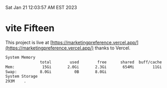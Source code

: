 Sat Jan 21 12:03:57 AM EST 2023

# vite Fifteen


This project is live at [https://marketingpreference.vercel.app/](https://marketingpreference.vercel.app/) thanks to Vercel.

```bash
System Memory
               total        used        free      shared  buff/cache   available
Mem:            15Gi       2.0Gi       2.3Gi       654Mi        11Gi        12Gi
Swap:          8.0Gi          0B       8.0Gi
System Storage
293M	.
```
```bash
